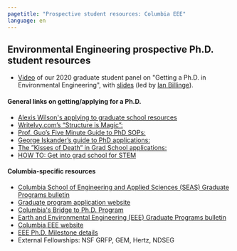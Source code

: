 ```yaml
---
pagetitle: "Prospective student resources: Columbia EEE"
language: en
---
```


## Environmental Engineering prospective Ph.D. student resources

- [Video](https://drive.google.com/file/d/1pSojUJMw4pRvyTfy-Q5ODPQN6mHr1_lV/view?usp=sharing)
  of our 2020 graduate student panel on "Getting a Ph.D. in
  Environmental
  Engineering",
  with
  [slides](https://drive.google.com/file/d/1EuB7GhQnE7q98BraTVnPeqhrGLgsvqiX/view?usp=sharing) (led
  by [Ian
  Billinge](https://yiplab-h2o-e-env.eee.columbia.edu/ian-billinge)).

#### General links on getting/applying for a Ph.D.

- [Alexis Wilson's applying to graduate school
  resources](https://www.alexismwilson.com/applying-to-graduate-school)
- [WriteIvy.com’s “Structure is Magic”:](http://writeivy.com/structure-is-magic-a-guide-to-the-graduate-sop/)
- [Prof. Guo’s Five Minute Guide to PhD SOPs:](https://pg.ucsd.edu/PhD-application-tips.htm)
- [George Iskander’s guide to PhD applications:](https://github.com/gwisk/gradguide)
- [The ”Kisses of Death” in Grad School applications:](https://psychology.unl.edu/psichi/Graduate_School_Application_Kisses_of_Death.pdf)
- [HOW TO: Get into grad school for STEM](http://matt.might.net/articles/how-to-apply-and-get-in-to-graduate-school-in-science-mathematics-engineering-or-computer-science/)


#### Columbia-specific resources

- [Columbia School of Engineering and Applied Sciences (SEAS) Graduate
  Programs
  bulletin](https://www.gradengineering.columbia.edu/academics/graduate/doctoral)
- [Graduate program application
  website](https://www.gradengineering.columbia.edu/graduate-admissions/application-requirements)
- [Columbia's Bridge to
  Ph.D. Program](https://bridgetophd.facultydiversity.columbia.edu/)
- [Earth and Environmental Engineering (EEE) Graduate Programs
  bulletin](https://bulletin.engineering.columbia.edu/graduate-programs-8)
- [Columbia EEE website](https://www.eee.columbia.edu/)
- [EEE Ph.D. Milestone details](https://www.eee.columbia.edu/doctor/doctoral-qualifying-examination)
- External Fellowships: NSF GRFP, GEM, Hertz, NDSEG
